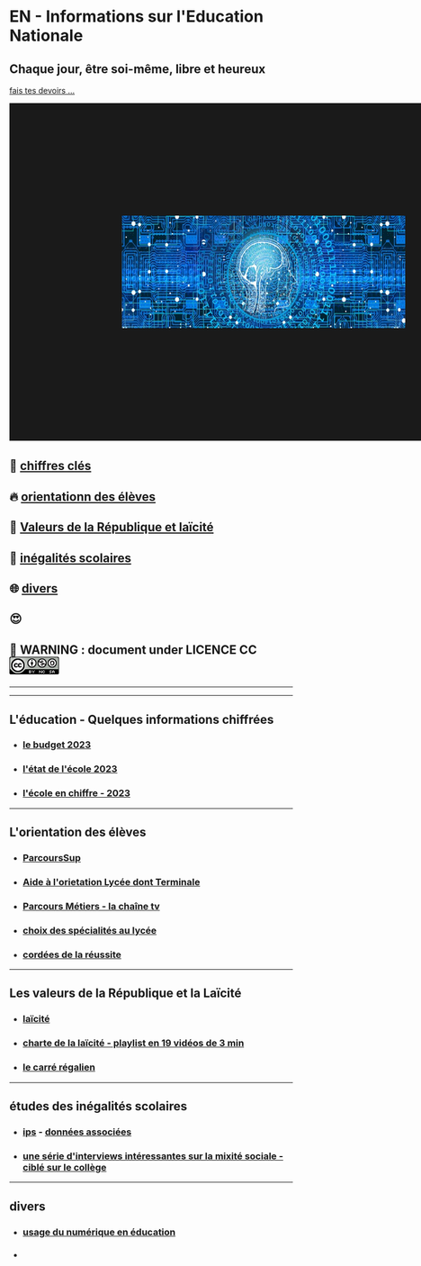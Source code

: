 # EN - Informations sur l'Education Nationale


Chaque jour, être soi-même, libre et heureux 
-------------------------------------------------------------------------------------------------------
[fais tes devoirs ...](https://youtu.be/i_KP1NuRj9w?si=cMvTXa6SX-B3S2At)

<a href="https://youtu.be/hB6bfw622fo" target="_blank"><img src="https://github.com/Math13Net/TS/blob/master/math_ts.jpg" alt="Math TS" width="600" height="200" border="200" /></a>

## 🌈 [chiffres clés](#stat)

## 🔥 [orientationn des élèves](#orientation)

## 🚀 [Valeurs de la République et laïcité](#republique)

## 👋 [inégalités scolaires](#inegalite)

## 🌐 [divers](#divers)

## 😍 

## 🔐 WARNING : document under LICENCE CC ![Licence CC](https://github.com/Math13Net/NSI-premiere/blob/master/licence%20CC.png)

------------------------------------------------------------------------------------------------
------------------------------------------------------------------------------------------------
## <a name="stat"></a> L'éducation - Quelques informations chiffrées
* ### [le budget 2023](https://www.budget.gouv.fr/budget-etat/ministere?ministere=62787)
* ### [l'état de l'école 2023](https://www.education.gouv.fr/l-etat-de-l-ecole-2023-379707#:~:text=L'%C3%A9tat%20de%20l'%C3%89cole%20est%20une%20publication%20annuelle%20de,tendances%20du%20syst%C3%A8me%20%C3%A9ducatif%20fran%C3%A7ais.)
* ### [l'école en chiffre - 2023](https://www.education.gouv.fr/l-education-nationale-en-chiffres-edition-2023-378943)

------------------------------------------------------------------------------------------------
## <a name="orientation"></a> L'orientation des élèves
* ### [ParcoursSup](https://eduscol.education.fr/2236/parcoursup-l-orientation-du-lycee-vers-l-enseignement-superieur)
* ### [Aide à l'orietation Lycée dont Terminale](https://eduscol.education.fr/document/3166/download)
* ### [Parcours Métiers - la chaîne tv](https://www.parcoursmetiers.tv/#)
* ### [choix des spécialités au lycée](https://www.education.gouv.fr/media/160923/download)
* ### [cordées de la réussite](https://eduscol.education.fr/809/les-cordees-de-la-reussite)

------------------------------------------------------------------------------------------------
## <a name="republique"></a> Les valeurs de la République et la Laïcité
* ### [laïcité](https://www.education.gouv.fr/la-laicite-l-ecole-12482)
* ### [charte de la laïcité - playlist en 19 vidéos de 3 min](https://www.youtube.com/playlist?list=PLjcV9PGUll75ySUZzlk7BVHCLWMxiVHE0)
* ### [le carré régalien](https://youtu.be/FfMUsDQrEnw?si=YHzZJgD8C1u2f5MY)

------------------------------------------------------------------------------------------------
## <a name="inegalite"></a> études des inégalités scolaires
* ### [ips](https://www.education.gouv.fr/l-indice-de-position-sociale-ips-357755) - [données associées](https://data.education.gouv.fr/explore/?sort=modified&q=IPS)
* ### [une série d'interviews intéressantes sur la mixité sociale - ciblé sur le collège](https://www.ih2ef.gouv.fr/les-podcasts-du-film-annuel-mixite-sociale-et-egalite-des-chances)

------------------------------------------------------------------------------------------------
## <a name="divers"></a> divers
* ### [usage du numérique en éducation](https://www.ih2ef.gouv.fr/les-podcasts-du-film-annuel-les-usages-du-numerique-en-education)
* ### []()



